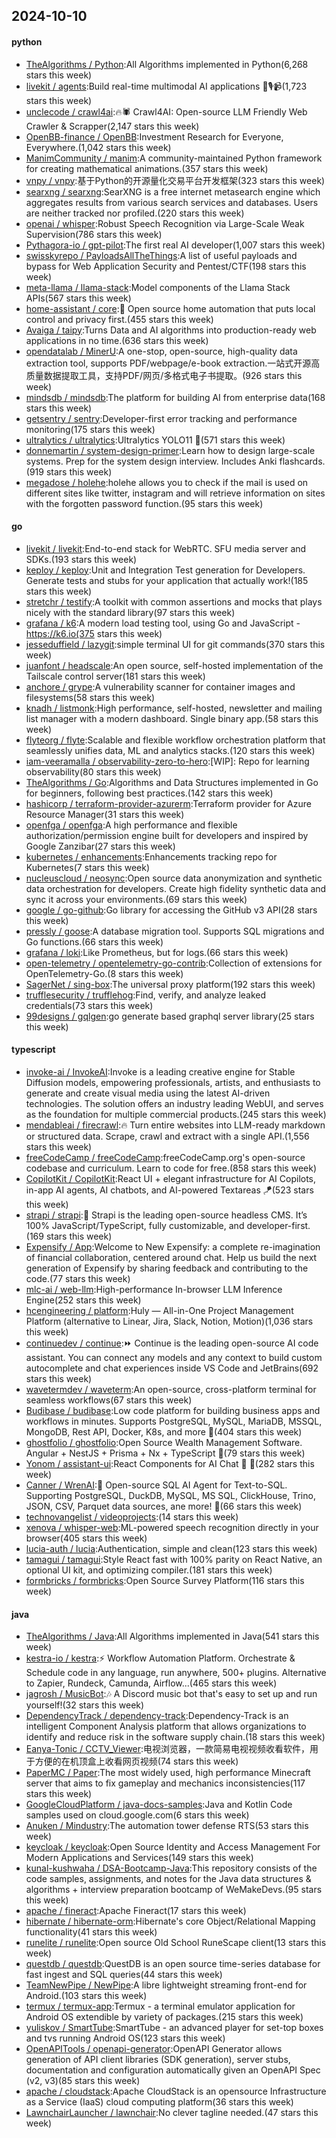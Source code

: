 ## 2024-10-10

#### python
* [TheAlgorithms / Python](https://github.com/TheAlgorithms/Python):All Algorithms implemented in Python(6,268 stars this week)
* [livekit / agents](https://github.com/livekit/agents):Build real-time multimodal AI applications 🤖🎙️📹(1,723 stars this week)
* [unclecode / crawl4ai](https://github.com/unclecode/crawl4ai):🔥🕷️ Crawl4AI: Open-source LLM Friendly Web Crawler & Scrapper(2,147 stars this week)
* [OpenBB-finance / OpenBB](https://github.com/OpenBB-finance/OpenBB):Investment Research for Everyone, Everywhere.(1,042 stars this week)
* [ManimCommunity / manim](https://github.com/ManimCommunity/manim):A community-maintained Python framework for creating mathematical animations.(357 stars this week)
* [vnpy / vnpy](https://github.com/vnpy/vnpy):基于Python的开源量化交易平台开发框架(323 stars this week)
* [searxng / searxng](https://github.com/searxng/searxng):SearXNG is a free internet metasearch engine which aggregates results from various search services and databases. Users are neither tracked nor profiled.(220 stars this week)
* [openai / whisper](https://github.com/openai/whisper):Robust Speech Recognition via Large-Scale Weak Supervision(786 stars this week)
* [Pythagora-io / gpt-pilot](https://github.com/Pythagora-io/gpt-pilot):The first real AI developer(1,007 stars this week)
* [swisskyrepo / PayloadsAllTheThings](https://github.com/swisskyrepo/PayloadsAllTheThings):A list of useful payloads and bypass for Web Application Security and Pentest/CTF(198 stars this week)
* [meta-llama / llama-stack](https://github.com/meta-llama/llama-stack):Model components of the Llama Stack APIs(567 stars this week)
* [home-assistant / core](https://github.com/home-assistant/core):🏡 Open source home automation that puts local control and privacy first.(455 stars this week)
* [Avaiga / taipy](https://github.com/Avaiga/taipy):Turns Data and AI algorithms into production-ready web applications in no time.(636 stars this week)
* [opendatalab / MinerU](https://github.com/opendatalab/MinerU):A one-stop, open-source, high-quality data extraction tool, supports PDF/webpage/e-book extraction.一站式开源高质量数据提取工具，支持PDF/网页/多格式电子书提取。(926 stars this week)
* [mindsdb / mindsdb](https://github.com/mindsdb/mindsdb):The platform for building AI from enterprise data(168 stars this week)
* [getsentry / sentry](https://github.com/getsentry/sentry):Developer-first error tracking and performance monitoring(175 stars this week)
* [ultralytics / ultralytics](https://github.com/ultralytics/ultralytics):Ultralytics YOLO11 🚀(571 stars this week)
* [donnemartin / system-design-primer](https://github.com/donnemartin/system-design-primer):Learn how to design large-scale systems. Prep for the system design interview. Includes Anki flashcards.(919 stars this week)
* [megadose / holehe](https://github.com/megadose/holehe):holehe allows you to check if the mail is used on different sites like twitter, instagram and will retrieve information on sites with the forgotten password function.(95 stars this week)

#### go
* [livekit / livekit](https://github.com/livekit/livekit):End-to-end stack for WebRTC. SFU media server and SDKs.(193 stars this week)
* [keploy / keploy](https://github.com/keploy/keploy):Unit and Integration Test generation for Developers. Generate tests and stubs for your application that actually work!(185 stars this week)
* [stretchr / testify](https://github.com/stretchr/testify):A toolkit with common assertions and mocks that plays nicely with the standard library(97 stars this week)
* [grafana / k6](https://github.com/grafana/k6):A modern load testing tool, using Go and JavaScript - https://k6.io(375 stars this week)
* [jesseduffield / lazygit](https://github.com/jesseduffield/lazygit):simple terminal UI for git commands(370 stars this week)
* [juanfont / headscale](https://github.com/juanfont/headscale):An open source, self-hosted implementation of the Tailscale control server(181 stars this week)
* [anchore / grype](https://github.com/anchore/grype):A vulnerability scanner for container images and filesystems(58 stars this week)
* [knadh / listmonk](https://github.com/knadh/listmonk):High performance, self-hosted, newsletter and mailing list manager with a modern dashboard. Single binary app.(58 stars this week)
* [flyteorg / flyte](https://github.com/flyteorg/flyte):Scalable and flexible workflow orchestration platform that seamlessly unifies data, ML and analytics stacks.(120 stars this week)
* [iam-veeramalla / observability-zero-to-hero](https://github.com/iam-veeramalla/observability-zero-to-hero):[WIP]: Repo for learning observability(80 stars this week)
* [TheAlgorithms / Go](https://github.com/TheAlgorithms/Go):Algorithms and Data Structures implemented in Go for beginners, following best practices.(142 stars this week)
* [hashicorp / terraform-provider-azurerm](https://github.com/hashicorp/terraform-provider-azurerm):Terraform provider for Azure Resource Manager(31 stars this week)
* [openfga / openfga](https://github.com/openfga/openfga):A high performance and flexible authorization/permission engine built for developers and inspired by Google Zanzibar(27 stars this week)
* [kubernetes / enhancements](https://github.com/kubernetes/enhancements):Enhancements tracking repo for Kubernetes(7 stars this week)
* [nucleuscloud / neosync](https://github.com/nucleuscloud/neosync):Open source data anonymization and synthetic data orchestration for developers. Create high fidelity synthetic data and sync it across your environments.(69 stars this week)
* [google / go-github](https://github.com/google/go-github):Go library for accessing the GitHub v3 API(28 stars this week)
* [pressly / goose](https://github.com/pressly/goose):A database migration tool. Supports SQL migrations and Go functions.(66 stars this week)
* [grafana / loki](https://github.com/grafana/loki):Like Prometheus, but for logs.(66 stars this week)
* [open-telemetry / opentelemetry-go-contrib](https://github.com/open-telemetry/opentelemetry-go-contrib):Collection of extensions for OpenTelemetry-Go.(8 stars this week)
* [SagerNet / sing-box](https://github.com/SagerNet/sing-box):The universal proxy platform(192 stars this week)
* [trufflesecurity / trufflehog](https://github.com/trufflesecurity/trufflehog):Find, verify, and analyze leaked credentials(73 stars this week)
* [99designs / gqlgen](https://github.com/99designs/gqlgen):go generate based graphql server library(25 stars this week)

#### typescript
* [invoke-ai / InvokeAI](https://github.com/invoke-ai/InvokeAI):Invoke is a leading creative engine for Stable Diffusion models, empowering professionals, artists, and enthusiasts to generate and create visual media using the latest AI-driven technologies. The solution offers an industry leading WebUI, and serves as the foundation for multiple commercial products.(245 stars this week)
* [mendableai / firecrawl](https://github.com/mendableai/firecrawl):🔥 Turn entire websites into LLM-ready markdown or structured data. Scrape, crawl and extract with a single API.(1,556 stars this week)
* [freeCodeCamp / freeCodeCamp](https://github.com/freeCodeCamp/freeCodeCamp):freeCodeCamp.org's open-source codebase and curriculum. Learn to code for free.(858 stars this week)
* [CopilotKit / CopilotKit](https://github.com/CopilotKit/CopilotKit):React UI + elegant infrastructure for AI Copilots, in-app AI agents, AI chatbots, and AI-powered Textareas 🪁(523 stars this week)
* [strapi / strapi](https://github.com/strapi/strapi):🚀 Strapi is the leading open-source headless CMS. It’s 100% JavaScript/TypeScript, fully customizable, and developer-first.(169 stars this week)
* [Expensify / App](https://github.com/Expensify/App):Welcome to New Expensify: a complete re-imagination of financial collaboration, centered around chat. Help us build the next generation of Expensify by sharing feedback and contributing to the code.(77 stars this week)
* [mlc-ai / web-llm](https://github.com/mlc-ai/web-llm):High-performance In-browser LLM Inference Engine(252 stars this week)
* [hcengineering / platform](https://github.com/hcengineering/platform):Huly — All-in-One Project Management Platform (alternative to Linear, Jira, Slack, Notion, Motion)(1,036 stars this week)
* [continuedev / continue](https://github.com/continuedev/continue):⏩ Continue is the leading open-source AI code assistant. You can connect any models and any context to build custom autocomplete and chat experiences inside VS Code and JetBrains(692 stars this week)
* [wavetermdev / waveterm](https://github.com/wavetermdev/waveterm):An open-source, cross-platform terminal for seamless workflows(67 stars this week)
* [Budibase / budibase](https://github.com/Budibase/budibase):Low code platform for building business apps and workflows in minutes. Supports PostgreSQL, MySQL, MariaDB, MSSQL, MongoDB, Rest API, Docker, K8s, and more 🚀(404 stars this week)
* [ghostfolio / ghostfolio](https://github.com/ghostfolio/ghostfolio):Open Source Wealth Management Software. Angular + NestJS + Prisma + Nx + TypeScript 🤍(79 stars this week)
* [Yonom / assistant-ui](https://github.com/Yonom/assistant-ui):React Components for AI Chat 💬 🚀(282 stars this week)
* [Canner / WrenAI](https://github.com/Canner/WrenAI):🚀 Open-source SQL AI Agent for Text-to-SQL. Supporting PostgreSQL, DuckDB, MySQL, MS SQL, ClickHouse, Trino, JSON, CSV, Parquet data sources, ane more! 🚀(66 stars this week)
* [technovangelist / videoprojects](https://github.com/technovangelist/videoprojects):(14 stars this week)
* [xenova / whisper-web](https://github.com/xenova/whisper-web):ML-powered speech recognition directly in your browser(405 stars this week)
* [lucia-auth / lucia](https://github.com/lucia-auth/lucia):Authentication, simple and clean(123 stars this week)
* [tamagui / tamagui](https://github.com/tamagui/tamagui):Style React fast with 100% parity on React Native, an optional UI kit, and optimizing compiler.(181 stars this week)
* [formbricks / formbricks](https://github.com/formbricks/formbricks):Open Source Survey Platform(116 stars this week)

#### java
* [TheAlgorithms / Java](https://github.com/TheAlgorithms/Java):All Algorithms implemented in Java(541 stars this week)
* [kestra-io / kestra](https://github.com/kestra-io/kestra):⚡ Workflow Automation Platform. Orchestrate & Schedule code in any language, run anywhere, 500+ plugins. Alternative to Zapier, Rundeck, Camunda, Airflow...(465 stars this week)
* [jagrosh / MusicBot](https://github.com/jagrosh/MusicBot):🎶 A Discord music bot that's easy to set up and run yourself!(32 stars this week)
* [DependencyTrack / dependency-track](https://github.com/DependencyTrack/dependency-track):Dependency-Track is an intelligent Component Analysis platform that allows organizations to identify and reduce risk in the software supply chain.(18 stars this week)
* [Eanya-Tonic / CCTV_Viewer](https://github.com/Eanya-Tonic/CCTV_Viewer):电视浏览器，一款简易电视视频收看软件，用于方便的在机顶盒上收看网页视频(74 stars this week)
* [PaperMC / Paper](https://github.com/PaperMC/Paper):The most widely used, high performance Minecraft server that aims to fix gameplay and mechanics inconsistencies(117 stars this week)
* [GoogleCloudPlatform / java-docs-samples](https://github.com/GoogleCloudPlatform/java-docs-samples):Java and Kotlin Code samples used on cloud.google.com(6 stars this week)
* [Anuken / Mindustry](https://github.com/Anuken/Mindustry):The automation tower defense RTS(53 stars this week)
* [keycloak / keycloak](https://github.com/keycloak/keycloak):Open Source Identity and Access Management For Modern Applications and Services(149 stars this week)
* [kunal-kushwaha / DSA-Bootcamp-Java](https://github.com/kunal-kushwaha/DSA-Bootcamp-Java):This repository consists of the code samples, assignments, and notes for the Java data structures & algorithms + interview preparation bootcamp of WeMakeDevs.(95 stars this week)
* [apache / fineract](https://github.com/apache/fineract):Apache Fineract(17 stars this week)
* [hibernate / hibernate-orm](https://github.com/hibernate/hibernate-orm):Hibernate's core Object/Relational Mapping functionality(41 stars this week)
* [runelite / runelite](https://github.com/runelite/runelite):Open source Old School RuneScape client(13 stars this week)
* [questdb / questdb](https://github.com/questdb/questdb):QuestDB is an open source time-series database for fast ingest and SQL queries(44 stars this week)
* [TeamNewPipe / NewPipe](https://github.com/TeamNewPipe/NewPipe):A libre lightweight streaming front-end for Android.(103 stars this week)
* [termux / termux-app](https://github.com/termux/termux-app):Termux - a terminal emulator application for Android OS extendible by variety of packages.(215 stars this week)
* [yuliskov / SmartTube](https://github.com/yuliskov/SmartTube):SmartTube - an advanced player for set-top boxes and tvs running Android OS(123 stars this week)
* [OpenAPITools / openapi-generator](https://github.com/OpenAPITools/openapi-generator):OpenAPI Generator allows generation of API client libraries (SDK generation), server stubs, documentation and configuration automatically given an OpenAPI Spec (v2, v3)(85 stars this week)
* [apache / cloudstack](https://github.com/apache/cloudstack):Apache CloudStack is an opensource Infrastructure as a Service (IaaS) cloud computing platform(36 stars this week)
* [LawnchairLauncher / lawnchair](https://github.com/LawnchairLauncher/lawnchair):No clever tagline needed.(47 stars this week)
